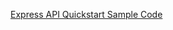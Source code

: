 [Express API Quickstart Sample Code](https://github.com/okta-samples/okta-express-js-api-quickstart)
